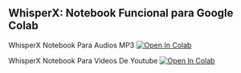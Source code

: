 ## WhisperX: Notebook Funcional para Google Colab

WhisperX Notebook Para Audios MP3
<a href="https://colab.research.google.com/github/customnime/WhisperX-Custom-colab/blob/main/WhisperX_Transcripci%C3%B3n_de_texto_con_inteligencia_artificial_.ipynb" target="_parent"><img src="https://colab.research.google.com/assets/colab-badge.svg" alt="Open In Colab"/></a> 

WhisperX Notebook Para Videos De Youtube
<a href="https://colab.research.google.com/github/customnime/WhisperX_colab/blob/main/WhisperTubeX.ipynb" target="_parent"><img src="https://colab.research.google.com/assets/colab-badge.svg" alt="Open In Colab"/></a>
